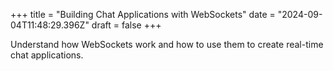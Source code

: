 +++
title = "Building Chat Applications with WebSockets"
date = "2024-09-04T11:48:29.396Z"
draft = false
+++

Understand how WebSockets work and how to use them to create real-time chat applications.
        